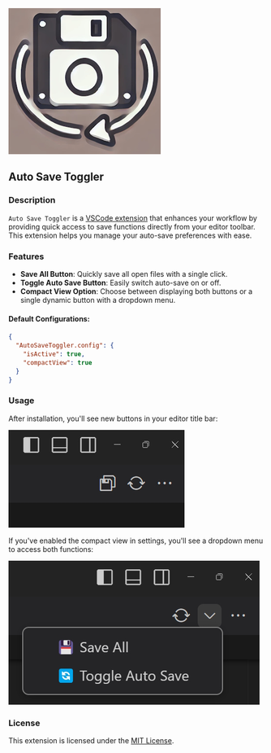 ![icon](icon.png)
## Auto Save Toggler

### Description

`Auto Save Toggler` is a [VSCode extension](https://github.com/BachiMjavanadze/auto-save-toggler) that enhances your workflow by providing quick access to save functions directly from your editor toolbar. This extension helps you manage your auto-save preferences with ease.

### Features

- **Save All Button**: Quickly save all open files with a single click.
- **Toggle Auto Save Button**: Easily switch auto-save on or off.
- **Compact View Option**: Choose between displaying both buttons or a single dynamic button with a dropdown menu.

#### Default Configurations:

```json
{
  "AutoSaveToggler.config": {
    "isActive": true,
    "compactView": true
  }
}
```

### Usage

After installation, you'll see new buttons in your editor title bar:

![second image](media/full.jpg)

If you've enabled the compact view in settings, you'll see a dropdown menu to access both functions:

![first image](media/compact.jpg)

### License

This extension is licensed under the [MIT License](LICENSE).
